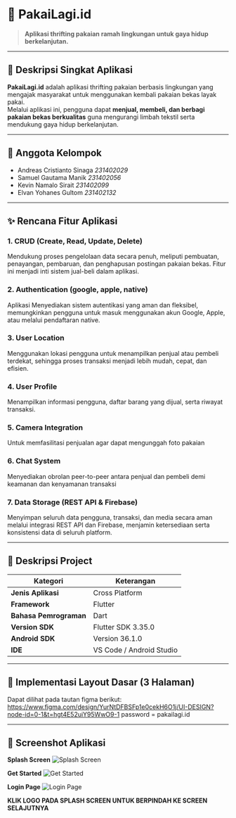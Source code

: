 # 🌿 PakaiLagi.id

> **Aplikasi thrifting pakaian ramah lingkungan untuk gaya hidup berkelanjutan.**

---

## 📖 Deskripsi Singkat Aplikasi
**PakaiLagi.id** adalah aplikasi thrifting pakaian berbasis lingkungan yang mengajak masyarakat untuk menggunakan kembali pakaian bekas layak pakai.  
Melalui aplikasi ini, pengguna dapat **menjual, membeli, dan berbagi pakaian bekas berkualitas** guna mengurangi limbah tekstil serta mendukung gaya hidup berkelanjutan.

---

## 👥 Anggota Kelompok
 - Andreas Cristianto Sinaga    *231402029*
 - Samuel Gautama Manik         *231402056*
 - Kevin Namalo Sirait          *231402099*
 - Elvan Yohanes Gultom         *231402132*

---

## ✨ Rencana Fitur Aplikasi

### 1. CRUD (Create, Read, Update, Delete)
Mendukung proses pengelolaan data secara penuh, meliputi pembuatan, penayangan, pembaruan, dan penghapusan postingan pakaian bekas. Fitur ini menjadi inti sistem jual-beli dalam aplikasi.

### 2. Authentication (google, apple, native)
Aplikasi Menyediakan sistem autentikasi yang aman dan fleksibel, memungkinkan pengguna untuk masuk menggunakan akun Google, Apple, atau melalui pendaftaran native.

### 3. User Location
Menggunakan lokasi pengguna untuk menampilkan penjual atau pembeli terdekat, sehingga proses transaksi menjadi lebih mudah, cepat, dan efisien.

### 4. User Profile
Menampilkan informasi pengguna, daftar barang yang dijual, serta riwayat transaksi.

### 5. Camera Integration
Untuk memfasilitasi penjualan agar dapat mengunggah foto pakaian

### 6. Chat System
Menyediakan obrolan peer-to-peer antara penjual dan pembeli demi keamanan dan kenyamanan transaksi

### 7. Data Storage (REST API & Firebase)
Menyimpan seluruh data pengguna, transaksi, dan media secara aman melalui integrasi REST API dan Firebase, menjamin ketersediaan serta konsistensi data di seluruh platform.

---

## 🧩 Deskripsi Project
|         Kategori       |        Keterangan        |
|------------------------|--------------------------|
|   **Jenis Aplikasi**   |      Cross Platform      |
|      **Framework**     |          Flutter         |
| **Bahasa Pemrograman** |           Dart           |
|     **Version SDK**    |    Flutter SDK 3.35.0    |
|     **Android SDK**    |      Version 36.1.0      | 
|         **IDE**        | VS Code / Android Studio | 

---

## 🧱 Implementasi Layout Dasar (3 Halaman)
Dapat dilihat pada tautan figma berikut: https://www.figma.com/design/YurNtDFBSFp1e0cekH6O1j/UI-DESIGN?node-id=0-1&t=hgt4E52uiY95WwO9-1
password = pakailagi.id

---

## 📸 Screenshot Aplikasi

**Splash Screen**
![Splash Screen](assets/screenshots/splash.png)

**Get Started**
![Get Started](assets/screenshots/getstarted.png)

**Login Page**
![Login Page](assets/screenshots/login.png)

**KLIK LOGO PADA SPLASH SCREEN UNTUK BERPINDAH KE SCREEN SELAJUTNYA**
